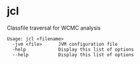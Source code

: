 jcl
===

Classfile traversal for WCMC analysis

    Usage: jcl <filename>
      -jvm <file>      JVM configuration file
      -help            Display this list of options
      --help           Display this list of options


